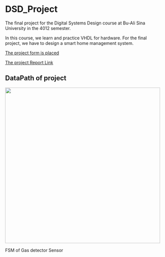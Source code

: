 # DSD_Project
The final project for the Digital Systems Design course at Bu-Ali Sina University in the 4012 semester.

In this course, we learn and practice VHDL for hardware.
For the final project, we have to design a smart home management system.

[The project form is placed](https://github.com/muhmah-motahari/DSD_Project/blob/main/VHDL-Final-Project.pdf)

[The project Report Link](https://docs.google.com/document/d/1yfS_w0zOuH17KE83zXTATzGJ0mLTMPXPNIEBp02tqPY/edit?usp=sharing)

## DataPath of project

<img src = "https://s8.uupload.ir/files/fsm-gasdetector_182g.jpg" width=500 height =500 >
<p>FSM of  Gas detector Sensor </p>
